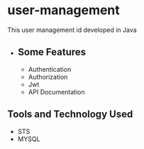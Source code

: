 # user-management
This user management id developed in Java
* Some Features
  -------------
  - Authentication
  - Authorization
  - Jwt
  - API Documentation
    
Tools and Technology Used
-------------------------
- STS
- MYSQL

